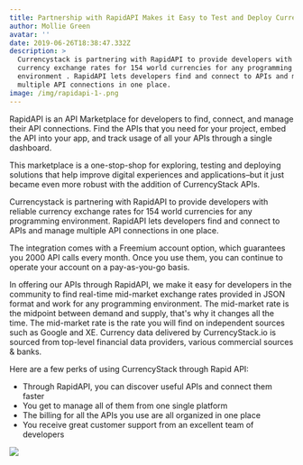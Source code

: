 ```yaml
---
title: Partnership with RapidAPI Makes it Easy to Test and Deploy CurrencyStack API
author: Mollie Green
avatar: ''
date: 2019-06-26T18:38:47.332Z
description: >
  Currencystack is partnering with RapidAPI to provide developers with reliable
  currency exchange rates for 154 world currencies for any programming
  environment . RapidAPI lets developers find and connect to APIs and manage
  multiple API connections in one place.
image: /img/rapidapi-1-.png
---
```

RapidAPI is an API Marketplace for developers to find, connect, and manage their API connections. Find the APIs that you need for your project, embed the API into your app, and track usage of all your APIs through a single dashboard.

This marketplace is a one-stop-shop for exploring, testing and deploying solutions that help improve digital experiences and applications–but it just became even more robust with the addition of CurrencyStack APIs.

Currencystack is partnering with RapidAPI to provide developers with reliable currency exchange rates for 154 world currencies for any programming environment. RapidAPI lets developers find and connect to APIs and manage multiple API connections in one place.

The integration comes with a Freemium account option, which guarantees you 2000 API calls every month. Once you use them, you can continue to operate your account on a pay-as-you-go basis.

In offering our APIs through RapidAPI, we make it easy for developers in the community to find real-time mid-market exchange rates provided in JSON format and work for any programming environment. The mid-market rate is the midpoint between demand and supply, that's why it changes all the time. The mid-market rate is the rate you will find on independent sources such as Google and XE. Currency data delivered by CurrencyStack.io is sourced from top-level financial data providers, various commercial sources & banks. 

Here are a few perks of using CurrencyStack through Rapid API:

* Through RapidAPI, you can discover useful APIs and connect them faster
* You get to manage all of them from one single platform
* The billing for all the APIs you use are all organized in one place
* You receive great customer support from an excellent team of developers

[![](/img/rsz_connect-on-rapidapi.png)](https://rapidapi.com/Currencystack/api/currencystack)
